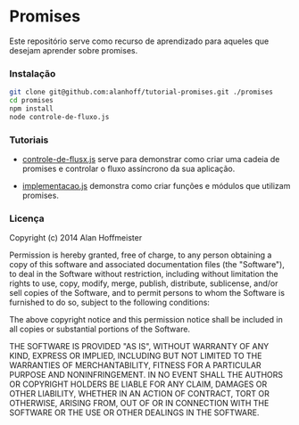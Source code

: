 # Promises

Este repositório serve como recurso de aprendizado para aqueles que desejam
aprender sobre promises.

### Instalação

```bash
git clone git@github.com:alanhoff/tutorial-promises.git ./promises
cd promises
npm install
node controle-de-fluxo.js
```

### Tutoriais

 * [controle-de-flusx.js](/controle-de-fluxo.js) serve para demonstrar como
 criar uma cadeia de promises e controlar o fluxo assíncrono da sua aplicação.

 * [implementacao.js](/implementacao.js) demonstra como criar funções e módulos
 que utilizam promises.

### Licença

Copyright (c) 2014 Alan Hoffmeister

Permission is hereby granted, free of charge, to any person obtaining a copy
of this software and associated documentation files (the "Software"), to deal
in the Software without restriction, including without limitation the rights
to use, copy, modify, merge, publish, distribute, sublicense, and/or sell
copies of the Software, and to permit persons to whom the Software is
furnished to do so, subject to the following conditions:

The above copyright notice and this permission notice shall be included in
all copies or substantial portions of the Software.

THE SOFTWARE IS PROVIDED "AS IS", WITHOUT WARRANTY OF ANY KIND, EXPRESS OR
IMPLIED, INCLUDING BUT NOT LIMITED TO THE WARRANTIES OF MERCHANTABILITY,
FITNESS FOR A PARTICULAR PURPOSE AND NONINFRINGEMENT. IN NO EVENT SHALL THE
AUTHORS OR COPYRIGHT HOLDERS BE LIABLE FOR ANY CLAIM, DAMAGES OR OTHER
LIABILITY, WHETHER IN AN ACTION OF CONTRACT, TORT OR OTHERWISE, ARISING FROM,
OUT OF OR IN CONNECTION WITH THE SOFTWARE OR THE USE OR OTHER DEALINGS IN
THE SOFTWARE.
